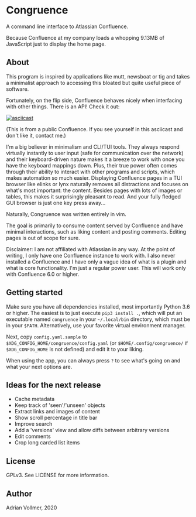 Congruence
==========

A command line interface to Atlassian Confluence.

Because Confluence at my company loads a whopping 9.13MB of JavaScript just
to display the home page.

About
-----

This program is inspired by applications like mutt, newsboat or tig and
takes a minimalist approach to accessing this bloated but quite useful piece
of software.

Fortunately, on the flip side, Confluence behaves nicely when interfacing
with other things. There is an API! Check it out:

[![asciicast](https://asciinema.org/a/vEGpJpHqyX3S4wMNCbkuJCLRx.svg)](https://asciinema.org/a/vEGpJpHqyX3S4wMNCbkuJCLRx)

(This is from a public Confluence. If you see yourself in this asciicast and
don't like it, contact me.)

I'm a big believer in minimalism and CLI/TUI tools. They always respond
virtually instantly to user input (safe for communication over the network)
and their keyboard-driven nature makes it a breeze to work with once you
have the keyboard mappings down. Plus, their true power often comes through
their ability to interact with other programs and scripts, which makes
automation so much easier. Displaying Confluence pages in a TUI browser like
elinks or lynx naturally removes all distractions and focuses on what's
most important: the content. Besides pages with lots of images or tables,
this makes it surprisingly pleasant to read. And your fully fledged GUI
browser is just one key press away...

Naturally, Congruence was written entirely in vim.

The goal is primarily to consume content served by Confluence and have
minimal interactions, such as liking content and posting comments. Editing
pages is out of scope for sure.

Disclaimer: I am not affiliated with Atlassian in any way. At the point of
writing, I only have one Confluence instance to work with. I also never
installed a Confluence and I have only a vague idea of what is a plugin and
what is core functionality. I'm just a regular power user. This will work
only with Confluence 6.0 or higher.

Getting started
---------------

Make sure you have all dependencies installed, most importantly Python 3.6
or higher. The easiest is to just execute `pip3 install .`, which will put
an executable named `congruence` in your `~/.local/bin` directory, which
must be in your `$PATH`. Alternatively, use your favorite virtual
environment manager.

Next, copy `config.yaml.sample` to `$XDG_CONFIG_HOME/congruence/config.yaml` (or
`$HOME/.config/congruence/` if `$XDG_CONFIG_HOME` is not defined) and edit it to
your liking.

When using the app, you can always press `?` to see what's going on and what
your next options are.

Ideas for the next release
--------------------------

* Cache metadata
* Keep track of 'seen'/'unseen' objects
* Extract links and images of content
* Show scroll percentage in title bar
* Improve search
* Add a 'versions' view and allow diffs between arbitrary versions
* Edit comments
* Crop long carded list items

License
-------

GPLv3. See LICENSE for more information.

Author
------

Adrian Vollmer, 2020
